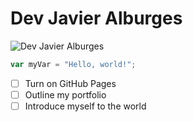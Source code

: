 # Dev Javier Alburges

![Dev Javier Alburges](https://javieralburges.vercel.app/me.png)

``` javascript
var myVar = "Hello, world!";
```

- [ ] Turn on GitHub Pages
- [ ] Outline my portfolio
- [ ] Introduce myself to the world
